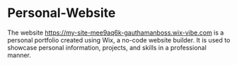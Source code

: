 # Personal-Website
The website https://my-site-mee9aq6k-gauthamanboss.wix-vibe.com  is a personal portfolio created using Wix, a no-code website builder. It is used to showcase personal information, projects, and skills in a professional manner.
